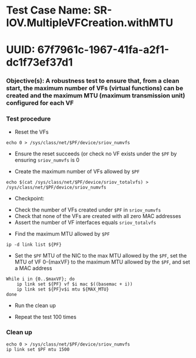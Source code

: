 # Test Case Name: SR-IOV.MultipleVFCreation.withMTU
# UUID: 67f7961c-1967-41fa-a2f1-dc1f73ef37d1

### Objective(s): A robustness test to ensure that, from a clean start, the maximum number of VFs (virtual functions) can be created and the maximum MTU (maximum transmission unit) configured for each VF

### Test procedure

* Reset the VFs
```
echo 0 > /sys/class/net/$PF/device/sriov_numvfs
```

* Ensure the reset succeeds (or check no VF exists under the ```$PF``` by ensuring ```sriov_numvfs``` is 0

* Create the maximum number of VFs allowed by ```$PF```
```
echo $(cat /sys/class/net/$PF/device/sriov_totalvfs) > /sys/class/net/$PF/device/sriov_numvfs
```

* Checkpoint:
 - Check the number of VFs created under ```$PF``` in ```sriov_numvfs```
 - Check that none of the VFs are created with all zero MAC addresses
 - Assert the number of VF interfaces equals ```sriov_totalvfs```

* Find the maximum MTU allowed by ```$PF```
```
ip -d link list ${PF}
```

* Set the ```$PF``` MTU of the NIC to the max MTU allowed by the ```$PF```, set the MTU of VF 0-{maxVF} to the maximum MTU allowed by the ```$PF```, and set a MAC address
```
While i in {0..$maxVF}; do
    ip link set ${PF} vf $i mac $((basemac + i))
    ip link set ${PF}v$i mtu ${MAX_MTU}
done
```

* Run the clean up

* Repeat the test 100 times

### Clean up
```
echo 0 > /sys/class/net/$PF/device/sriov_numvfs
ip link set $PF mtu 1500
```
